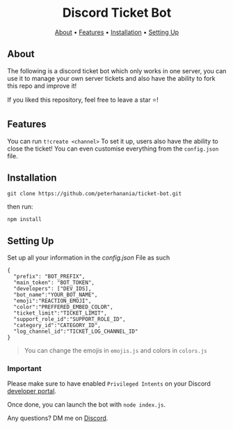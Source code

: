 <h1 align="center">
Discord Ticket Bot
  <br>
</h1>


<p align="center">
  <a href="#about">About</a>
  •
  <a href="#features">Features</a>
  •
  <a href="#installation">Installation</a>
  •
  <a href="#setting-up">Setting Up</a>
</p>

## About

The following is a discord ticket bot which only works in one server, you can use it to manage your own server tickets and also have the ability to fork this repo and improve it!

If you liked this repository, feel free to leave a star ⭐!

## Features

You can run `t!create <channel>` To set it up, users also have the ability to close the ticket!
You can even customise everything from the `config.json` file.

## Installation

```
git clone https://github.com/peterhanania/ticket-bot.git
```
then run:
```
npm install
```


## Setting Up

Set up all your information in the *config.json* File as such
```
{
  "prefix": "BOT_PREFIX",
  "main_token": "BOT_TOKEN",
  "developers": ["DEV_IDS],
  "bot_name":"YOUR_BOT_NAME",
  "emoji":"REACTION_EMOJI",
  "color":"PREFFERED_EMBED_COLOR",
  "ticket_limit":"TICKET_LIMIT",
  "support_role_id":"SUPPORT_ROLE_ID",
  "category_id":"CATEGORY_ID",
  "log_channel_id":"TICKET_LOG_CHANNEL_ID"
}
```
 > You can change the emojis in `emojis.js` and colors in `colors.js`
 
 ### Important
 Please make sure to have enabled `Privileged Intents` on your Discord [developer portal](https://discordapp.com/developers/applications/). 


Once done, you can launch the bot with `node index.js`. 

Any questions? DM me on <a href="https://discord.com/users/710465231779790849">Discord</a>.
